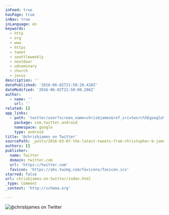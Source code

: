 ```yaml
---
inFeed: true
hasPage: true
inNav: true
inLanguage: en
keywords:
  - http
  - org
  - www
  - https
  - tweet
  - seattleweekly
  - nextdoor
  - udseminary
  - church
  - jesus
description: ''
datePublished: '2016-06-02T21:50:20.428Z'
dateModified: '2016-06-02T21:50:00.206Z'
author:
  - name: ''
    url: ''
related: []
app_links:
  - path: 'twitter/user?screen_name=chrisbjames&ref_src=twsrc%5Egoogle%7Ctwcamp%5Eandroidseo%7Ctwgr%5Eprofile'
    package: com.twitter.android
    namespace: google
    type: android
title: '@chrisbjames on Twitter'
sourcePath: _posts/2016-03-07-the-latest-tweets-from-christopher-b-james-chrisbjames-p.md
authors: []
publisher:
  name: Twitter
  domain: twitter.com
  url: 'https://twitter.com'
  favicon: 'https://abs.twimg.com/favicons/favicon.ico'
starred: false
url: chrisbjames-on-twitter/index.html
_type: Comment
_context: 'http://schema.org'

---
```

![@chrisbjames on Twitter](https://s3-us-west-2.amazonaws.com/the-grid-img/p/523d6cd9093e9bfba74cbc48c688459981ca2f4e.jpg)